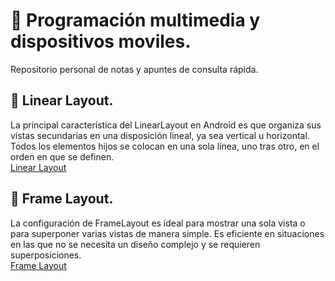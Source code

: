 # 📓 Programación multimedia y dispositivos moviles.
Repositorio personal de notas y apuntes de consulta rápida.

## 📌 Linear Layout.
La principal característica del LinearLayout en Android es que organiza sus vistas secundarias en una disposición lineal, ya sea vertical u horizontal. Todos los elementos hijos se colocan en una sola línea, uno tras otro, en el orden en que se definen.   
[Linear Layout](https://github.com/JasonDGian/Jandula-PMDM/blob/main/linear-layout.md)

## 📌 Frame Layout.
La configuración de FrameLayout es ideal para mostrar una sola vista o para superponer varias vistas de manera simple. Es eficiente en situaciones en las que no se necesita un diseño complejo y se requieren superposiciones.   
[Frame Layout](https://github.com/JasonDGian/Jandula-PMDM/blob/main/frame-layout.md)
